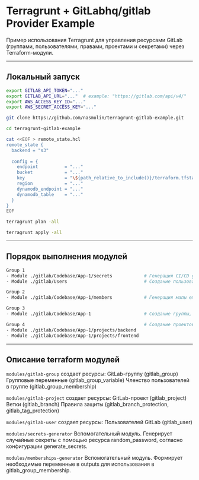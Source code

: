 # Terragrunt + GitLabhq/gitlab Provider Example

Пример использования Terragrunt для управления ресурсами GitLab (группами, пользователями, правами, проектами и секретами) через Terraform-модули.

---

## Локальный запуск

```bash
export GITLAB_API_TOKEN="..."
export GITLAB_API_URL="..."  # example: "https://gitlab.com/api/v4/"
export AWS_ACCESS_KEY_ID="..."
export AWS_SECRET_ACCESS_KEY="..."
```
```bash
git clone https://github.com/nasmolin/terragrunt-gitlab-example.git
```
```bash
cd terragrunt-gitlab-example
```
```bash
cat <<EOF > remote_state.hcl
remote_state {
  backend = "s3"
  
  config = {
    endpoint          = "..."
    bucket            = "..."
    key               = "\${path_relative_to_include()}/terraform.tfstate"
    region            = "..."
    dynamodb_endpoint = "..."
    dynamodb_table    = "..."
  }
}
EOF
```
```bash
terragrunt plan -all
```
```bash
terragrunt apply -all
```

---

## Порядок выполнения модулей

```bash
Group 1
- Module ./gitlab/Codebase/App-1/secrets            # Генерация CI/CD group variables.
- Module ./gitlab/Users                             # Создание пользователей gitlab.

Group 2
- Module ./gitlab/Codebase/App-1/members            # Генерация мапы email:user_id

Group 3
- Module ./gitlab/Codebase/App-1                    # Создание группы, добавление участников и установка групповых переменных.

Group 4                                             # Создание проектов внутри группы App-1.
- Module ./gitlab/Codebase/App-1/projects/backend   
- Module ./gitlab/Codebase/App-1/projects/frontend
```

---

## Описание terraform модулей

`modules/gitlab-group` создает ресурсы:
GitLab-группу (gitlab_group)
Групповые переменные (gitlab_group_variable)
Членство пользователей в группе (gitlab_group_membership)

`modules/gitlab-project` создает ресурсы:
GitLab-проект (gitlab_project)
Ветки (gitlab_branch)
Правила защиты (gitlab_branch_protection, gitlab_tag_protection)

`modules/gitlab-user` создает ресурсы:
Пользователей GitLab (gitlab_user)

`modules/secrets-generator` Вспомогательный модуль.
Генерирует случайные секреты с помощью ресурса random_password, согласно конфигурации generate_secrets.

`modules/memberships-generator` Вспомогательный модуль.
Формирует необходимые переменные в outputs для использования в gitlab_group_membership.